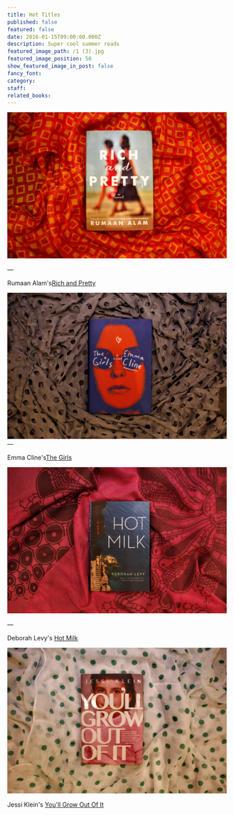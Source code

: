 ```yaml
---
title: Hot Titles
published: false
featured: false
date: 2016-01-15T09:00:00.000Z
description: Super cool summer reads
featured_image_path: /1 (3).jpg
featured_image_position: 50
show_featured_image_in_post: false
fancy_font:
category:
staff:
related_books:
---
```



![](/uploads/versions/1-2---x----2184-1456x---.jpg)

—

Rumaan Alam's[Rich and Pretty](http://www.brooklinebooksmith-shop.com/book/9780062429933)

![](/uploads/versions/1-5---x----1937-1291x---.jpg)
<br>—

Emma Cline's[The Girls](http://www.brooklinebooksmith-shop.com/book/9780812998603)

![](/uploads/versions/1-1---x----2026-1351x---.jpg)

—

Deborah Levy's [Hot Milk](http://www.brooklinebooksmith-shop.com/book/9781620406694)

![](/uploads/versions/1-4---x----4311-2874x---.jpg)

Jessi Klein's [You'll Grow Out Of It](http://www.brooklinebooksmith-shop.com/book/9781455531189)